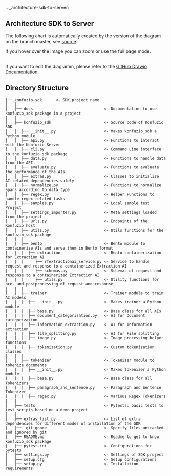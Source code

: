 .. _architecture-sdk-to-server:
## Architecture SDK to Server

The following chart is automatically created by the version of the diagram on the branch master, see [source](https://github.com/konfuzio-ai/konfuzio-sdk/blob/master/tests/SDK%20and%20Server%20Integration.drawio).

If you hover over the image you can zoom or use the full page mode.

<div class="mxgraph" style="max-width:100%;border:1px solid transparent;" data-mxgraph="{&quot;highlight&quot;:&quot;#0000ff&quot;,&quot;nav&quot;:true,&quot;resize&quot;:true,&quot;toolbar&quot;:&quot;zoom layers tags lightbox&quot;,&quot;edit&quot;:&quot;_blank&quot;,&quot;url&quot;:&quot;https://raw.githubusercontent.com/konfuzio-ai/konfuzio-sdk/master/docs/sdk/SDK%20and%20Server%20Integration.drawio&quot;}"></div>
<script type="text/javascript" src="https://viewer.diagrams.net/embed2.js?&fetch=https%3A%2F%2Fraw.githubusercontent.com%2Fkonfuzio-ai%2Fkonfuzio-sdk%2Fmaster%2Fdocs%2Fsdk%2FSDK%2520and%2520Server%2520Integration.drawio"></script>

If you want to edit the diagramm, please refer to the [GitHub Drawio Documentation](https://drawio-app.com/github-support/).

## Directory Structure

```
├── konfuzio-sdk      <- SDK project name
│   │
│   ├── docs                               <- Documentation to use konfuzio_sdk package in a project
│   │         
│   ├── konfuzio_sdk                       <- Source code of Konfuzio SDK
│   │  ├── __init__.py                     <- Makes konfuzio_sdk a Python module
│   │  ├── api.py                          <- Functions to interact with the Konfuzio Server
│   │  ├── cli.py                          <- Command Line interface to the konfuzio_sdk package
│   │  ├── data.py                         <- Functions to handle data from the API
│   │  ├── evaluate.py                     <- Functions to evaluate the performance of the AIs
│   │  ├── extras.py                       <- Classes to initialize AI-related dependencies safely
|   |  ├── normalize.py                    <- Functions to normalize Spans according to data_type
│   │  ├── regex.py                        <- Helper Functions to handle regex related tasks
│   │  ├── samples.py                      <- Local sample test Project
│   │  ├── settings_importer.py            <- Meta settings loaded from the project
│   │  ├── urls.py                         <- Endpoints of the Konfuzio host
│   │  ├── utils.py                        <- Utils functions for the konfuzio_sdk package
|   |  |
|   |  ├── bento                           <- Bento module to containerize AIs and serve them in Bento format     
|   |  |  ├── extraction                   <- Bento containerization for Extraction AI
|   |  |     ├── rfextractionai_service.py <- Service to handle request and response to a containerized Extraction AI
|   |  |     ├── schemas.py                <- Schemas of request and response to a containerized Extraction AI
|   |  |     ├── utils.py                  <- Utility functions for pre- and postprocessing of request and response
|   |  |
│   |  ├── trainer                         <- Trainer module to train AI models
|   |  |  ├── __init__.py                  <- Makes trainer a Python module
|   |  |  ├── base.py                      <- Base class for all AIs
|   |  |  ├── document_categorization.py   <- AI for Document categorization
|   |  |  ├── information_extraction.py    <- AI for Information extraction
|   |  |  ├── file_splitting.py            <- AI for File splitting
|   |  |  ├── image.py                     <- Image processing helper functions
|   |  |  ├── tokenization.py              <- Custom tokenization classes
|   |  | 
│   |  ├── tokenizer                       <- Tokenizer module to tokenize documents
|   |  |  ├── __init__.py                  <- Makes tokenizer a Python module
|   |  |  ├── base.py                      <- Base class for all Tokenizers
|   |  |  ├── paragraph_and_sentence.py    <- Paragraph and Sentence Tokenizer
|   |  |  ├── regex.py                     <- Various Regex Tokenizers
|   |
│   ├── tests                              <- Pytests: basic tests to test scripts based on a demo project
│   │         
│   ├── extras_list.py                     <- List of extra dependencies for different modes of installation of the SDK
│   ├── .gitignore                         <- Specify files untracked and ignored by git
│   ├── README.md                          <- Readme to get to know konfuzio_sdk package
│   ├── pytest.ini                         <- Configurations for pytests
│   ├── settings.py                        <- Settings of SDK project
│   ├── setup.cfg                          <- Setup configurations
│   ├── setup.py                           <- Installation requirements

```
